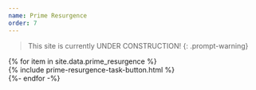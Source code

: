 ```yaml
---
name: Prime Resurgence
order: 7
---
```

> This site is currently UNDER CONSTRUCTION!
{: .prompt-warning}
<div class="container mt-5">
<div class="row g-3">
{% for item in site.data.prime_resurgence %}
  <div class="col-md-4">
    <div class="list-group">
      {% include prime-resurgence-task-button.html %}
    </div>
  </div>
{%- endfor -%}
</div>
</div>
